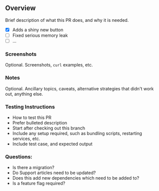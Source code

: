 ## Overview

Brief description of what this PR does, and why it is needed.
- [x] Adds a shiny new button
- [ ] Fixed serious memory leak
- [ ] ...

### Screenshots

Optional. Screenshots, `curl` examples, etc.

### Notes

Optional. Ancillary topics, caveats, alternative strategies that didn't work out, anything else.

### Testing Instructions

 * How to test this PR
 * Prefer bulleted description
 * Start after checking out this branch
 * Include any setup required, such as bundling scripts, restarting services, etc.
 * Include test case, and expected output

### Questions:

- Is there a migration?
- Do Support articles need to be updated?
- Does this add new dependencies which need to be added to?
- Is a feature flag required?
